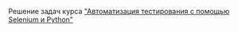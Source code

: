 Решение задач курса ["Автоматизация тестирования с помощью Selenium и Python"](https://stepik.org/course/575/promo)
